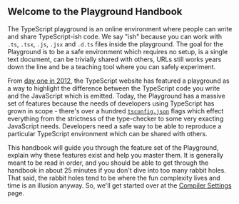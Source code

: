 ## Welcome to the Playground Handbook

The TypeScript playground is an online environment where people can write and share TypeScript-ish code. We say "ish" because you can work with `.ts`, `.tsx`, `.js`, `.jsx` and `.d.ts` files inside the playground. The goal for the Playground is to be a safe environment which requires no setup, is a single text document, can be trivially shared with others, URLs still works years down the line and be a teaching tool where you can safely experiment.

From [day one in 2012](https://web.archive.org/web/20121031123957/http://www.typescriptlang.org/Playground/), the TypeScript website has featured a playground as a way to highlight the difference between the TypeScript code you write and the JavaScript which is emitted. Today, the Playground has a massive set of features because the needs of developers using TypeScript has grown in scope - there's over a hundred [`tsconfig.json`](https://www.typescriptlang.org/tsconfig) flags which effect everything from the strictness of the type-checker to some very exacting JavaScript needs. Developers need a safe way to be able to reproduce a particular TypeScript environment which can be shared with others.

This handbook will guide you through the feature set of the Playground, explain why these features exist and help you master them. It is generally meant to be read in order, and you should be able to get through the handbook in about 25 minutes if you don't dive into too many rabbit holes. That said, the rabbit holes tend to be where the fun complexity lives and time is an illusion anyway. So, we'll get started over at the [Compiler Settings](..?) page.

<!--
Playground Handbook intro

- Compiler Settings
- JS + DTS Sidebar
- Running Code
- Examples
- Type Acquisition
- Plugins
- Writing JavaScript
- Writing DTS Files
- Exporting your code
- Twoslash Annotations
- Query Params
- TypeScript Versions
- Gist Docsets
- Multi-File Playgrounds
- Writing Plugins
-->
